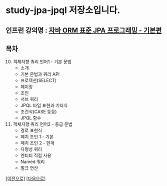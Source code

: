 # study-jpa-jpql 저장소입니다.

## 인프런 강의명 : [자바 ORM 표준 JPA 프로그래밍 - 기본편](https://www.inflearn.com/course/ORM-JPA-Basic)

## 목차
10. 객체지향 쿼리 언어1 - 기본 문법
    - 소개
    - 기본 문법과 쿼리 API
    - 프로젝션(SELECT)
    - 페이징
    - 조인
    - 서브 쿼리
    - JPQL 타입 표현과 기타식
    - 조건식(CASE 등등)
    - JPQL 함수
11. 객체지향 쿼리 언어2 - 중급 문법
    - 경로 표현식
    - 페치 조인 1 - 기본
    - 페치 조인 2 - 한계
    - 다형성 쿼리
    - 엔티티 직접 사용
    - Named 쿼리
    - 벌크 연산

[[이전으로]](https://github.com/heechul90/study-jpa-basic) [[다음으로]](https://github.com/heechul90/study-jpa-jpashop.git)
